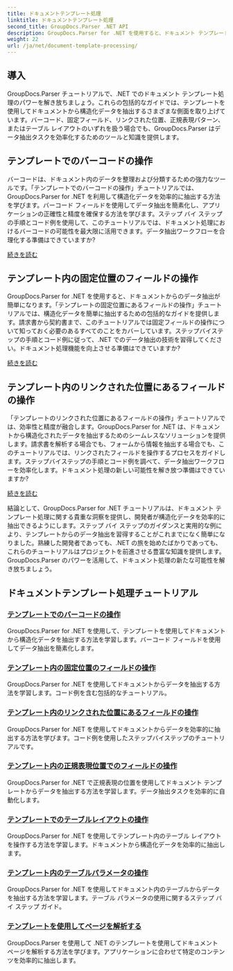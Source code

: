 ```yaml
---
title: ドキュメントテンプレート処理
linktitle: ドキュメントテンプレート処理
second_title: GroupDocs.Parser .NET API
description: GroupDocs.Parser for .NET を使用すると、ドキュメント テンプレートから構造化データを簡単に抽出できます。バーコード、フィールド、正規表現、テーブル レイアウトの操作方法を学習します。
weight: 22
url: /ja/net/document-template-processing/
---
```


## 導入

GroupDocs.Parser チュートリアルで、.NET でのドキュメント テンプレート処理のパワーを解き放ちましょう。これらの包括的なガイドでは、テンプレートを使用してドキュメントから構造化データを抽出するさまざまな側面を取り上げています。バーコード、固定フィールド、リンクされた位置、正規表現パターン、またはテーブル レイアウトのいずれを扱う場合でも、GroupDocs.Parser はデータ抽出タスクを効率化するためのツールと知識を提供します。

## テンプレートでのバーコードの操作

バーコードは、ドキュメント内のデータを整理および分類するための強力なツールです。「テンプレートでのバーコードの操作」チュートリアルでは、GroupDocs.Parser for .NET を利用して構造化データを効率的に抽出する方法を学びます。バーコード フィールドを使用してデータ抽出を簡素化し、アプリケーションの正確性と精度を確保する方法を学びます。ステップ バイ ステップの手順とコード例を使用して、このチュートリアルでは、ドキュメント処理におけるバーコードの可能性を最大限に活用できます。データ抽出ワークフローを合理化する準備はできていますか?

[続きを読む](./working-with-barcodes-in-templates/)

## テンプレート内の固定位置のフィールドの操作

GroupDocs.Parser for .NET を使用すると、ドキュメントからのデータ抽出が簡単になります。「テンプレートの固定位置にあるフィールドの操作」チュートリアルでは、構造化データを簡単に抽出するための包括的なガイドを提供します。請求書から契約書まで、このチュートリアルでは固定フィールドの操作について知っておく必要のあるすべてのことをカバーしています。ステップバイステップの手順とコード例に従って、.NET でのデータ抽出の技術を習得してください。ドキュメント処理機能を向上させる準備はできていますか?

[続きを読む](./working-with-fields-at-fixed-positions-in-templates/)

## テンプレート内のリンクされた位置にあるフィールドの操作

「テンプレートのリンクされた位置にあるフィールドの操作」チュートリアルでは、効率性と精度が融合します。GroupDocs.Parser for .NET は、ドキュメントから構造化されたデータを抽出するためのシームレスなソリューションを提供します。請求書を解析する場合でも、フォームから情報を抽出する場合でも、このチュートリアルでは、リンクされたフィールドを操作するプロセスをガイドします。ステップバイステップの手順とコード例を調べて、データ抽出ワークフローを効率化します。ドキュメント処理の新しい可能性を解き放つ準備はできていますか?

[続きを読む](./working-with-fields-at-linked-positions-in-templates/)

結論として、GroupDocs.Parser for .NET チュートリアルは、ドキュメント テンプレート処理に関する貴重な洞察を提供し、開発者が構造化データを効率的に抽出できるようにします。ステップ バイ ステップのガイダンスと実用的な例により、テンプレートからのデータ抽出を習得することがこれまでになく簡単になりました。熟練した開発者であっても、.NET の旅を始めたばかりであっても、これらのチュートリアルはプロジェクトを前進させる豊富な知識を提供します。GroupDocs.Parser のパワーを活用して、ドキュメント処理の新たな可能性を解き放ちましょう。

## ドキュメントテンプレート処理チュートリアル
### [テンプレートでのバーコードの操作](./working-with-barcodes-in-templates/)
GroupDocs.Parser for .NET を使用して、テンプレートを使用してドキュメントから構造化データを抽出する方法を学習します。バーコード フィールドを使用してデータ抽出を簡素化します。
### [テンプレート内の固定位置のフィールドの操作](./working-with-fields-at-fixed-positions-in-templates/)
GroupDocs.Parser for .NET を使用してドキュメントからデータを抽出する方法を学習します。コード例を含む包括的なチュートリアル。
### [テンプレート内のリンクされた位置にあるフィールドの操作](./working-with-fields-at-linked-positions-in-templates/)
GroupDocs.Parser for .NET を使用してドキュメントからデータを効率的に抽出する方法を学びます。コード例を使用したステップバイステップのチュートリアルです。
### [テンプレート内の正規表現位置でのフィールドの操作](./working-with-fields-at-regex-positions-in-templates/)
GroupDocs.Parser for .NET で正規表現の位置を使用してドキュメント テンプレートからデータを抽出する方法を学習します。データ抽出タスクを効率的に自動化します。
### [テンプレートでのテーブルレイアウトの操作](./working-with-table-layout-in-templates/)
GroupDocs.Parser for .NET を使用してテンプレート内のテーブル レイアウトを操作する方法を学習します。ドキュメントから構造化データを効率的に抽出します。
### [テンプレート内のテーブルパラメータの操作](./working-with-table-parameters-in-templates/)
GroupDocs.Parser for .NET を使用してドキュメント内のテーブルからデータを抽出する方法を学習します。テーブル パラメータの使用に関するステップ バイ ステップ ガイド。
### [テンプレートを使用してページを解析する](./parse-pages-using-templates/)
GroupDocs.Parser を使用して .NET のテンプレートを使用してドキュメント ページを解析する方法を学びます。アプリケーションに合わせて特定のコンテンツを効率的に抽出します。